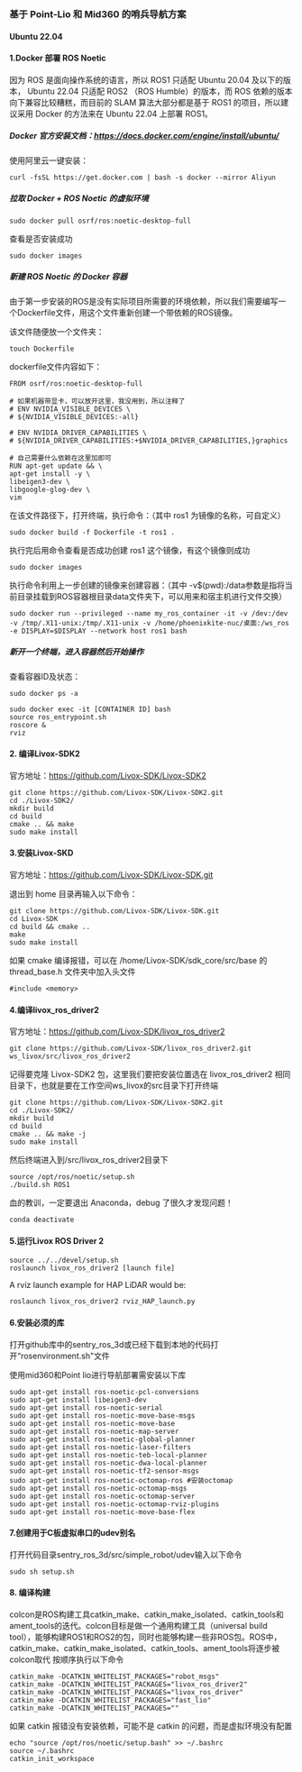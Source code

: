 ### 基于 Point-Lio 和 Mid360 的哨兵导航方案

#### Ubuntu 22.04

#### 1.Docker 部署 ROS Noetic
因为 ROS 是面向操作系统的语言，所以 ROS1 只适配 Ubuntu 20.04 及以下的版本， Ubuntu 22.04 只适配 ROS2 （ROS Humble）的版本，而 ROS 依赖的版本向下兼容比较糟糕，而目前的 SLAM 算法大部分都是基于 ROS1 的项目，所以建议采用 Docker 的方法来在 Ubuntu 22.04 上部署 ROS1。


##### Docker 官方安装文档：https://docs.docker.com/engine/install/ubuntu/
使用阿里云一键安装：

```
curl -fsSL https://get.docker.com | bash -s docker --mirror Aliyun
```

##### 拉取 Docker + ROS Noetic 的虚拟环境
```
sudo docker pull osrf/ros:noetic-desktop-full
```

查看是否安装成功
```
sudo docker images
```

##### 新建 ROS Noetic 的 Docker 容器

由于第一步安装的ROS是没有实际项目所需要的环境依赖，所以我们需要编写一个Dockerfile文件，用这个文件重新创建一个带依赖的ROS镜像。 

该文件随便放一个文件夹：
```
touch Dockerfile
```

dockerfile文件内容如下：
```
FROM osrf/ros:noetic-desktop-full
 
# 如果机器带显卡，可以放开这里，我没用到，所以注释了
# ENV NVIDIA_VISIBLE_DEVICES \
# ${NVIDIA_VISIBLE_DEVICES:-all}
 
# ENV NVIDIA_DRIVER_CAPABILITIES \
# ${NVIDIA_DRIVER_CAPABILITIES:+$NVIDIA_DRIVER_CAPABILITIES,}graphics
 
# 自己需要什么依赖在这里加即可
RUN apt-get update && \
apt-get install -y \
libeigen3-dev \
libgoogle-glog-dev \
vim
```

在该文件路径下，打开终端，执行命令：（其中 ros1 为镜像的名称，可自定义）
```
sudo docker build -f Dockerfile -t ros1 .
```

执行完后用命令查看是否成功创建 ros1 这个镜像，有这个镜像则成功
```
sudo docker images
```

执行命令利用上一步创建的镜像来创建容器：（其中 -v$(pwd):/data参数是指将当前目录挂载到ROS容器根目录data文件夹下，可以用来和宿主机进行文件交换）
```
sudo docker run --privileged --name my_ros_container -it -v /dev:/dev -v /tmp/.X11-unix:/tmp/.X11-unix -v /home/phoenixkite-nuc/桌面:/ws_ros -e DISPLAY=$DISPLAY --network host ros1 bash
```

##### 新开一个终端，进入容器然后开始操作
查看容器ID及状态：
```
sudo docker ps -a
```

```
sudo docker exec -it [CONTAINER ID] bash
source ros_entrypoint.sh
roscore &
rviz
```


#### 2. 编译Livox-SDK2
官方地址：https://github.com/Livox-SDK/Livox-SDK2

```
git clone https://github.com/Livox-SDK/Livox-SDK2.git
cd ./Livox-SDK2/
mkdir build
cd build
cmake .. && make
sudo make install
```

#### 3.安装Livox-SKD
官方地址：https://github.com/Livox-SDK/Livox-SDK.git

退出到 home 目录再输入以下命令：

```
git clone https://github.com/Livox-SDK/Livox-SDK.git
cd Livox-SDK
cd build && cmake ..
make
sudo make install
```

如果 cmake 编译报错，可以在 /home/Livox-SDK/sdk_core/src/base 的 thread_base.h 文件夹中加入头文件 

```
#include <memory>
```

#### 4.编译livox_ros_driver2
官方地址：https://github.com/Livox-SDK/livox_ros_driver2

```
git clone https://github.com/Livox-SDK/livox_ros_driver2.git ws_livox/src/livox_ros_driver2
```

记得要克隆 Livox-SDK2 包，这里我们要把安装位置选在 livox_ros_driver2 相同目录下，也就是要在工作空间ws_livox的src目录下打开终端
```
git clone https://github.com/Livox-SDK/Livox-SDK2.git
cd ./Livox-SDK2/
mkdir build
cd build
cmake .. && make -j
sudo make install
```

然后终端进入到/src/livox_ros_driver2目录下

```
source /opt/ros/noetic/setup.sh
./build.sh ROS1
```

血的教训，一定要退出 Anaconda，debug 了很久才发现问题！

```
conda deactivate
```

#### 5.运行Livox ROS Driver 2
```
source ../../devel/setup.sh
roslaunch livox_ros_driver2 [launch file]
```

A rviz launch example for HAP LiDAR would be:
```
roslaunch livox_ros_driver2 rviz_HAP_launch.py
```

#### 6.安装必须的库
打开github库中的sentry_ros_3d或已经下载到本地的代码打开“rosenvironment.sh"文件

使用mid360和Point lio进行导航部署需安装以下库
```
sudo apt-get install ros-noetic-pcl-conversions
sudo apt-get install libeigen3-dev
sudo apt-get install ros-noetic-serial
sudo apt-get install ros-noetic-move-base-msgs
sudo apt-get install ros-noetic-move-base
sudo apt-get install ros-noetic-map-server
sudo apt-get install ros-noetic-global-planner
sudo apt-get install ros-noetic-laser-filters
sudo apt-get install ros-noetic-teb-local-planner
sudo apt-get install ros-noetic-dwa-local-planner
sudo apt-get install ros-noetic-tf2-sensor-msgs
sudo apt-get install ros-noetic-octomap-ros #安装octomap
sudo apt-get install ros-noetic-octomap-msgs
sudo apt-get install ros-noetic-octomap-server
sudo apt-get install ros-noetic-octomap-rviz-plugins
sudo apt-get install ros-noetic-move-base-flex
```

#### 7.创建用于C板虚拟串口的udev别名
打开代码目录sentry_ros_3d/src/simple_robot/udev输入以下命令
```
sudo sh setup.sh
```

#### 8. 编译构建
colcon是ROS构建工具catkin_make、catkin_make_isolated、catkin_tools和ament_tools的迭代。colcon目标是做一个通用构建工具（universal build tool），能够构建ROS1和ROS2的包，同时也能够构建一些非ROS包。ROS中，catkin_make、catkin_make_isolated、catkin_tools、ament_tools将逐步被colcon取代
按顺序执行以下命令
```
catkin_make -DCATKIN_WHITELIST_PACKAGES="robot_msgs"
catkin_make -DCATKIN_WHITELIST_PACKAGES="livox_ros_driver2"
catkin_make -DCATKIN_WHITELIST_PACKAGES="livox_ros_driver"
catkin_make -DCATKIN_WHITELIST_PACKAGES="fast_lio"
catkin_make -DCATKIN_WHITELIST_PACKAGES=""
```

如果 catkin 报错没有安装依赖，可能不是 catkin 的问题，而是虚拟环境没有配置
```
echo "source /opt/ros/noetic/setup.bash" >> ~/.bashrc
source ~/.bashrc
catkin_init_workspace

```


